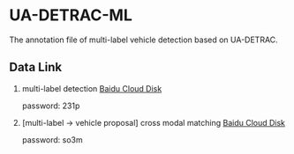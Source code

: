 # UA-DETRAC-ML
The annotation file of multi-label vehicle detection based on UA-DETRAC.

## Data Link

1. multi-label detection [Baidu Cloud Disk](https://pan.baidu.com/s/1AQv4Q9DmlAvXfRYguwgBIA)

   password: 231p

2. [multi-label -> vehicle proposal] cross modal matching [Baidu Cloud Disk](https://pan.baidu.com/s/1Z5SItSCk437OsR5JnsoWuw)

   password: so3m
